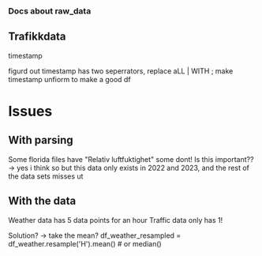 ### Docs about raw_data

## Trafikkdata

timestamp

figurd out
timestamp has two seperrators, replace aLL | WITH ;
make timestamp unfiorm to make a good df

# Issues

## With parsing

Some florida files have "Relativ luftfuktighet" some dont!
Is this important?? -> yes i think so but this data only exists
in 2022 and 2023, and the rest of the data sets misses ut

## With the data

Weather data has 5 data points for an hour
Traffic data only has 1!

Solution? -> take the mean?
df_weather_resampled = df_weather.resample('H').mean() # or median()
